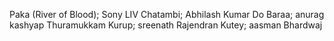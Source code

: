 Paka (River of Blood); Sony LIV
Chatambi; Abhilash Kumar
Do Baraa; anurag kashyap
Thuramukkam
Kurup; sreenath Rajendran
Kutey; aasman Bhardwaj

